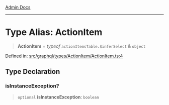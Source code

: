 [Admin Docs](/)

***

# Type Alias: ActionItem

> **ActionItem** = *typeof* `actionItemsTable.$inferSelect` & `object`

Defined in: [src/graphql/types/ActionItem/ActionItem.ts:4](https://github.com/Sourya07/talawa-api/blob/4e4298c85a0d2c28affa824f2aab7ec32b5f3ac5/src/graphql/types/ActionItem/ActionItem.ts#L4)

## Type Declaration

### isInstanceException?

> `optional` **isInstanceException**: `boolean`

